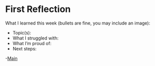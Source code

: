 # First Reflection
What I learned this week (bullets are fine, you may include an image):

- Topic(s):
- What I struggled with:
- What I’m proud of:
- Next steps:

-[Main](../index.md)
